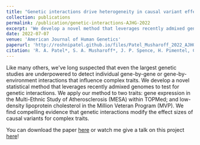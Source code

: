 ```yaml
---
title: "Genetic interactions drive heterogeneity in causal variant effect sizes for gene expression and complex traits"
collection: publications
permalink: /publication/genetic-interactions-AJHG-2022
excerpt: 'We develop a novel method that leverages recently admixed genomes to test for genetic interactions. You can download the paper [here](http://roshnipatel.github.io/files/Patel_Musharoff_2022_AJHG.pdf) or watch me give a talk on this project [here](https://www.youtube.com/watch?v=piA7g3Pd0Q4&ab_channel=CMAP_CEGS).'
date: 2022-07-07
venue: 'American Journal of Human Genetics'
paperurl: 'http://roshnipatel.github.io/files/Patel_Musharoff_2022_AJHG.pdf'
citation: 'R. A. Patel*, S. A. Musharoff*, J. P. Spence, H. Pimentel, C. Tcheandjieu, et al., 2022 Genetic interactions drive heterogeneity in causal variant effect sizes for gene expression and complex traits. American Journal of Human Genetics 109: 1286–1297.'
---
```

Like many others, we've long suspected that even the largest genetic studies are underpowered to detect individual gene-by-gene or gene-by-environment interactions that influence complex traits. We develop a novel statistical method that leverages recently admixed genomes to test for genetic interactions. We apply our method to two traits: gene expression in the Multi-Ethnic Study of Atherosclerosis (MESA) within TOPMed; and low-density lipoprotein cholesterol in the Million Veteran Program (MVP). We find compelling evidence that genetic interactions modify the effect sizes of causal variants for complex traits.

You can download the paper [here](http://roshnipatel.github.io/files/Patel_Musharoff_2022_AJHG.pdf) or watch me give a talk on this project [here](https://www.youtube.com/watch?v=piA7g3Pd0Q4&ab_channel=CMAP_CEGS)!

